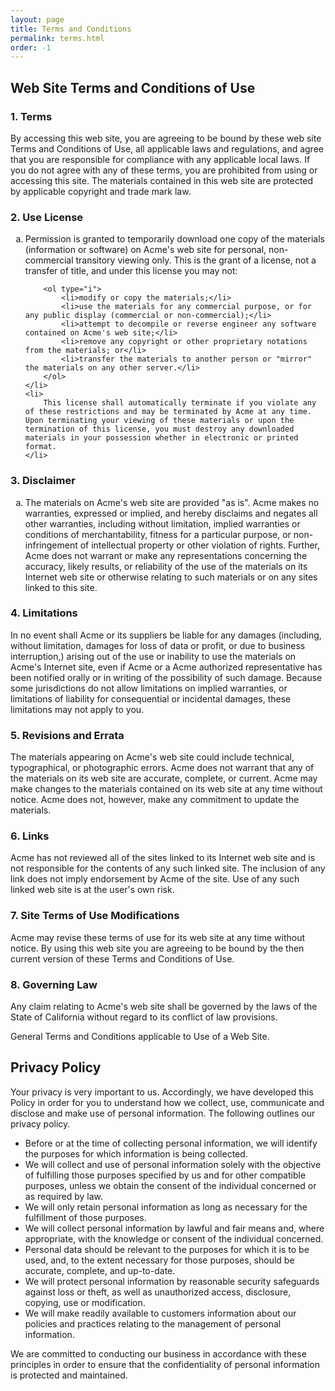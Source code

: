 ```yaml
---
layout: page
title: Terms and Conditions
permalink: terms.html
order: -1
---
```



<h2>
	Web Site Terms and Conditions of Use
</h2>

<h3>
	1. Terms
</h3>

<p>
	By accessing this web site, you are agreeing to be bound by these
	web site Terms and Conditions of Use, all applicable laws and regulations,
	and agree that you are responsible for compliance with any applicable local
	laws. If you do not agree with any of these terms, you are prohibited from
	using or accessing this site. The materials contained in this web site are
	protected by applicable copyright and trade mark law.
</p>

<h3>
	2. Use License
</h3>

<ol type="a">
	<li>
		Permission is granted to temporarily download one copy of the materials
		(information or software) on Acme's web site for personal,
		non-commercial transitory viewing only. This is the grant of a license,
		not a transfer of title, and under this license you may not:

		<ol type="i">
			<li>modify or copy the materials;</li>
			<li>use the materials for any commercial purpose, or for any public display (commercial or non-commercial);</li>
			<li>attempt to decompile or reverse engineer any software contained on Acme's web site;</li>
			<li>remove any copyright or other proprietary notations from the materials; or</li>
			<li>transfer the materials to another person or "mirror" the materials on any other server.</li>
		</ol>
	</li>
	<li>
		This license shall automatically terminate if you violate any of these restrictions and may be terminated by Acme at any time. Upon terminating your viewing of these materials or upon the termination of this license, you must destroy any downloaded materials in your possession whether in electronic or printed format.
	</li>
</ol>

<h3>
	3. Disclaimer
</h3>

<ol type="a">
	<li>
		The materials on Acme's web site are provided "as is". Acme makes no warranties, expressed or implied, and hereby disclaims and negates all other warranties, including without limitation, implied warranties or conditions of merchantability, fitness for a particular purpose, or non-infringement of intellectual property or other violation of rights. Further, Acme does not warrant or make any representations concerning the accuracy, likely results, or reliability of the use of the materials on its Internet web site or otherwise relating to such materials or on any sites linked to this site.
	</li>
</ol>

<h3>
	4. Limitations
</h3>

<p>
	In no event shall Acme or its suppliers be liable for any damages (including, without limitation, damages for loss of data or profit, or due to business interruption,) arising out of the use or inability to use the materials on Acme's Internet site, even if Acme or a Acme authorized representative has been notified orally or in writing of the possibility of such damage. Because some jurisdictions do not allow limitations on implied warranties, or limitations of liability for consequential or incidental damages, these limitations may not apply to you.
</p>

<h3>
	5. Revisions and Errata
</h3>

<p>
	The materials appearing on Acme's web site could include technical, typographical, or photographic errors. Acme does not warrant that any of the materials on its web site are accurate, complete, or current. Acme may make changes to the materials contained on its web site at any time without notice. Acme does not, however, make any commitment to update the materials.
</p>

<h3>
	6. Links
</h3>

<p>
	Acme has not reviewed all of the sites linked to its Internet web site and is not responsible for the contents of any such linked site. The inclusion of any link does not imply endorsement by Acme of the site. Use of any such linked web site is at the user's own risk.
</p>

<h3>
	7. Site Terms of Use Modifications
</h3>

<p>
	Acme may revise these terms of use for its web site at any time without notice. By using this web site you are agreeing to be bound by the then current version of these Terms and Conditions of Use.
</p>

<h3>
	8. Governing Law
</h3>

<p>
	Any claim relating to Acme's web site shall be governed by the laws of the State of California without regard to its conflict of law provisions.
</p>

<p>
	General Terms and Conditions applicable to Use of a Web Site.
</p>



<h2>
	Privacy Policy
</h2>

<p>
	Your privacy is very important to us. Accordingly, we have developed this Policy in order for you to understand how we collect, use, communicate and disclose and make use of personal information. The following outlines our privacy policy.
</p>

<ul>
	<li>
		Before or at the time of collecting personal information, we will identify the purposes for which information is being collected.
	</li>
	<li>
		We will collect and use of personal information solely with the objective of fulfilling those purposes specified by us and for other compatible purposes, unless we obtain the consent of the individual concerned or as required by law.
	</li>
	<li>
		We will only retain personal information as long as necessary for the fulfillment of those purposes.
	</li>
	<li>
		We will collect personal information by lawful and fair means and, where appropriate, with the knowledge or consent of the individual concerned.
	</li>
	<li>
		Personal data should be relevant to the purposes for which it is to be used, and, to the extent necessary for those purposes, should be accurate, complete, and up-to-date.
	</li>
	<li>
		We will protect personal information by reasonable security safeguards against loss or theft, as well as unauthorized access, disclosure, copying, use or modification.
	</li>
	<li>
		We will make readily available to customers information about our policies and practices relating to the management of personal information.
	</li>
</ul>

<p>
	We are committed to conducting our business in accordance with these principles in order to ensure that the confidentiality of personal information is protected and maintained.
</p>

